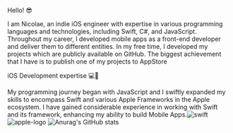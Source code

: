 Hello! 😎

I am Nicolae, an indie iOS engineer with expertise in various programming languages and technologies, including Swift, C#, and JavaScript. Throughout my career, I developed mobile apps as a front-end developer and deliver them to different entities. In my free time, I developed my projects which are publicly available on GitHub. The biggest achievement that I have is to publish one of my projects to AppStore

iOS Development expertise 💻📱

My programming journey began with JavaScript and I swiftly expanded my skills to encompass Swift and various Apple Frameworks in the Apple ecosystem. I have gained considerable experience in working with Swift and its framework, enhancing my ability to build Mobile Apps.![swift](https://github.com/darienistornicolae/About_Me/assets/41840484/751278c2-e508-4541-a1e2-cb288d5c6dd7) ![apple-logo](https://github.com/darienistornicolae/About_Me/assets/41840484/6ce936e8-adfe-4d0d-8712-e9db44583904)
![Anurag's GitHub stats](https://github-readme-stats.vercel.app/api?username=darienistornicolae&show_icons=true&theme=radical)
